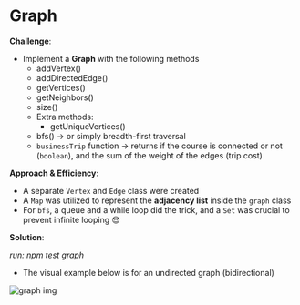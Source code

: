 # Graph



**Challenge**:
- Implement a **Graph** with the following methods
  - addVertex()
  - addDirectedEdge()
  - getVertices()
  - getNeighbors()
  - size()
  - Extra methods:
    - getUniqueVertices()
  - bfs() -> or simply breadth-first traversal
  - `businessTrip` function &rarr; returns if the course is connected or not (`boolean`), and the sum of the weight of the edges (trip cost)

**Approach & Efficiency**: 
- A separate `Vertex` and `Edge` class were created
- A `Map` was utilized to represent the **adjacency list** inside the `graph` class
- For `bfs`, a queue and a while loop did the trick, and a `Set` was crucial to prevent infinite looping 😎

**Solution**:

*run: npm test graph*

- The visual example below is for an undirected graph (bidirectional)

![graph img](https://i.ibb.co/zFwHXjF/graph0.png)